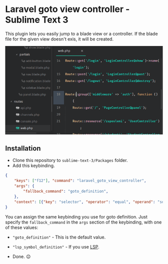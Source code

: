 # Laravel goto view controller - Sublime Text 3

This plugin lets you easily jump to a blade view or a controller.
If the blade file for the given view doesn't exis, it will be created.

![Example](/img/showcase.gif)

## Installation 

* Clone this repository to `sublime-text-3/Packages` folder.
* Add this keybinding. 

```json
{ 
	"keys": ["f12"], "command": "laravel_goto_view_controller", 
	"args": {
  		"fallback_command": "goto_definition",
	},
	"context": [{"key": "selector", "operator": "equal", "operand": "source.php"} ]
}
```

You can assign the same keybinding you use for goto definition. Just specify the `fallback_command` in the `args` section of the keybinding, with one of these values:
* `"goto_definition"` - This is the default value.
* `"lsp_symbol_definition"` - If you use [LSP](https://github.com/tomv564/LSP).

* Done. :wink:
